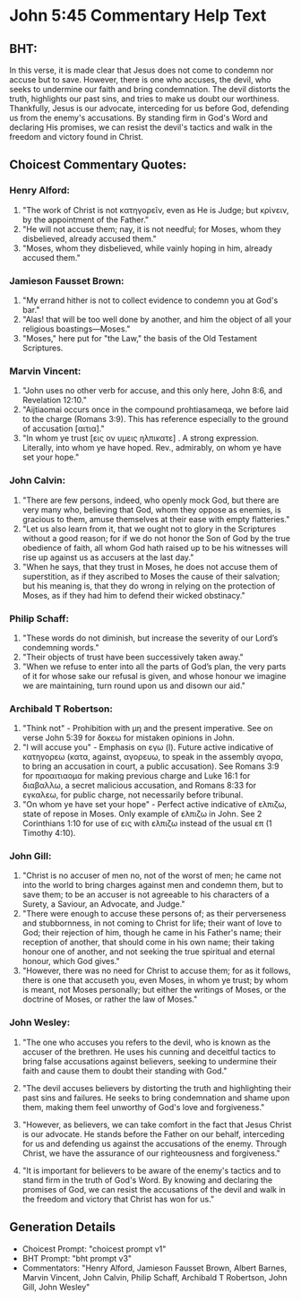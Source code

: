 # John 5:45 Commentary Help Text

## BHT:
In this verse, it is made clear that Jesus does not come to condemn nor accuse but to save. However, there is one who accuses, the devil, who seeks to undermine our faith and bring condemnation. The devil distorts the truth, highlights our past sins, and tries to make us doubt our worthiness. Thankfully, Jesus is our advocate, interceding for us before God, defending us from the enemy's accusations. By standing firm in God's Word and declaring His promises, we can resist the devil's tactics and walk in the freedom and victory found in Christ.

## Choicest Commentary Quotes:
### Henry Alford:
1. "The work of Christ is not κατηγορεῖν, even as He is Judge; but κρίνειν, by the appointment of the Father."
2. "He will not accuse them; nay, it is not needful; for Moses, whom they disbelieved, already accused them."
3. "Moses, whom they disbelieved, while vainly hoping in him, already accused them."

### Jamieson Fausset Brown:
1. "My errand hither is not to collect evidence to condemn you at God's bar."
2. "Alas! that will be too well done by another, and him the object of all your religious boastings—Moses."
3. "Moses," here put for "the Law," the basis of the Old Testament Scriptures.

### Marvin Vincent:
1. "John uses no other verb for accuse, and this only here, John 8:6, and Revelation 12:10." 
2. "Aijtiaomai occurs once in the compound prohtiasameqa, we before laid to the charge (Romans 3:9). This has reference especially to the ground of accusation [αιτια]." 
3. "In whom ye trust [εις ον υμεις ηλπικατε] . A strong expression. Literally, into whom ye have hoped. Rev., admirably, on whom ye have set your hope."

### John Calvin:
1. "There are few persons, indeed, who openly mock God, but there are very many who, believing that God, whom they oppose as enemies, is gracious to them, amuse themselves at their ease with empty flatteries."
2. "Let us also learn from it, that we ought not to glory in the Scriptures without a good reason; for if we do not honor the Son of God by the true obedience of faith, all whom God hath raised up to be his witnesses will rise up against us as accusers at the last day."
3. "When he says, that they trust in Moses, he does not accuse them of superstition, as if they ascribed to Moses the cause of their salvation; but his meaning is, that they do wrong in relying on the protection of Moses, as if they had him to defend their wicked obstinacy."

### Philip Schaff:
1. "These words do not diminish, but increase the severity of our Lord’s condemning words."
2. "Their objects of trust have been successively taken away."
3. "When we refuse to enter into all the parts of God’s plan, the very parts of it for whose sake our refusal is given, and whose honour we imagine we are maintaining, turn round upon us and disown our aid."

### Archibald T Robertson:
1. "Think not" - Prohibition with μη and the present imperative. See on verse John 5:39 for δοκεω for mistaken opinions in John.
2. "I will accuse you" - Emphasis on εγω (I). Future active indicative of κατηγορεω (κατα, against, αγορευω, to speak in the assembly αγορα, to bring an accusation in court, a public accusation). See Romans 3:9 for προαιτιαομα for making previous charge and Luke 16:1 for διαβαλλω, a secret malicious accusation, and Romans 8:33 for εγκαλεω, for public charge, not necessarily before tribunal.
3. "On whom ye have set your hope" - Perfect active indicative of ελπιζω, state of repose in Moses. Only example of ελπιζω in John. See 2 Corinthians 1:10 for use of εις with ελπιζω instead of the usual επ (1 Timothy 4:10).

### John Gill:
1. "Christ is no accuser of men no, not of the worst of men; he came not into the world to bring charges against men and condemn them, but to save them; to be an accuser is not agreeable to his characters of a Surety, a Saviour, an Advocate, and Judge."
2. "There were enough to accuse these persons of; as their perverseness and stubbornness, in not coming to Christ for life; their want of love to God; their rejection of him, though he came in his Father's name; their reception of another, that should come in his own name; their taking honour one of another, and not seeking the true spiritual and eternal honour, which God gives."
3. "However, there was no need for Christ to accuse them; for as it follows, there is one that accuseth you, even Moses, in whom ye trust; by whom is meant, not Moses personally; but either the writings of Moses, or the doctrine of Moses, or rather the law of Moses."

### John Wesley:
1. "The one who accuses you refers to the devil, who is known as the accuser of the brethren. He uses his cunning and deceitful tactics to bring false accusations against believers, seeking to undermine their faith and cause them to doubt their standing with God."

2. "The devil accuses believers by distorting the truth and highlighting their past sins and failures. He seeks to bring condemnation and shame upon them, making them feel unworthy of God's love and forgiveness."

3. "However, as believers, we can take comfort in the fact that Jesus Christ is our advocate. He stands before the Father on our behalf, interceding for us and defending us against the accusations of the enemy. Through Christ, we have the assurance of our righteousness and forgiveness."

4. "It is important for believers to be aware of the enemy's tactics and to stand firm in the truth of God's Word. By knowing and declaring the promises of God, we can resist the accusations of the devil and walk in the freedom and victory that Christ has won for us."


## Generation Details
- Choicest Prompt: "choicest prompt v1"
- BHT Prompt: "bht prompt v3"
- Commentators: "Henry Alford, Jamieson Fausset Brown, Albert Barnes, Marvin Vincent, John Calvin, Philip Schaff, Archibald T Robertson, John Gill, John Wesley"
